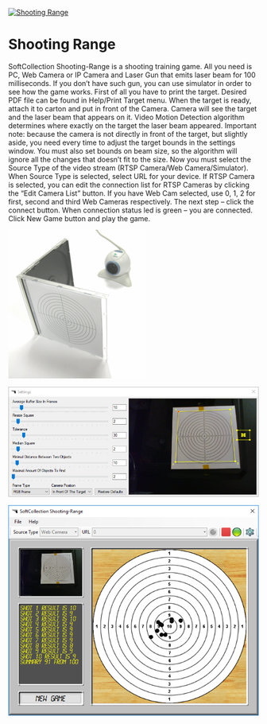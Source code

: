 [![Shooting Range](http://img.youtube.com/vi/T7rQLo0dbJE/0.jpg)](http://www.youtube.com/watch?v=T7rQLo0dbJE "Shooting Range")

# Shooting Range
SoftCollection Shooting-Range is a shooting training game.
All you need is PC, Web Camera or IP Camera and Laser Gun that emits laser beam for 100 milliseconds.
If you don’t have such gun, you can use simulator in order to see how the game works.
First of all you have to print the target. Desired PDF file can be found in Help/Print Target menu.
When the target is ready, attach it to carton and put in front of the Camera. Camera will see the
target and the laser beam that appears on it. Video Motion Detection algorithm determines where
exactly on the target the laser beam appeared. Important note: because the camera is not directly
in front of the target, but slightly aside, you need every time to adjust the target bounds in the
settings window. You must also set bounds on beam size, so the algorithm will ignore all the changes
that doesn’t fit to the size. Now you must select the Source Type of the video stream
(RTSP Camera/Web Camera/Simulator). When Source Type is selected, select URL for your device.
If RTSP Camera is selected, you can edit the connection list for RTSP Cameras by clicking the
“Edit Camera List” button. If you have Web Cam selected, use 0, 1, 2 for first, second and third
Web Cameras respectively. The next step – click the connect button. When connection status led is
green – you are connected. Click New Game button and play the game. 

![Connection Diagram](Images/SoftCollection%20ShootingRange1.gif)

![Connection Diagram](Images/SoftCollection%20ShootingRange2.png)

![Connection Diagram](Images/SoftCollection%20ShootingRange3.png)
